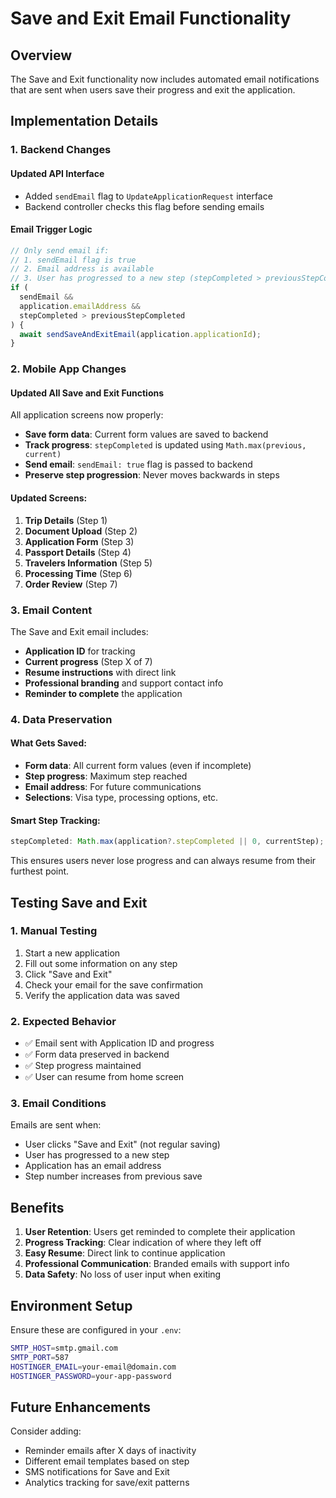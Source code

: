 # Save and Exit Email Functionality

## Overview

The Save and Exit functionality now includes automated email notifications that are sent when users save their progress and exit the application.

## Implementation Details

### 1. Backend Changes

#### Updated API Interface

- Added `sendEmail` flag to `UpdateApplicationRequest` interface
- Backend controller checks this flag before sending emails

#### Email Trigger Logic

```javascript
// Only send email if:
// 1. sendEmail flag is true
// 2. Email address is available
// 3. User has progressed to a new step (stepCompleted > previousStepCompleted)
if (
  sendEmail &&
  application.emailAddress &&
  stepCompleted > previousStepCompleted
) {
  await sendSaveAndExitEmail(application.applicationId);
}
```

### 2. Mobile App Changes

#### Updated All Save and Exit Functions

All application screens now properly:

- **Save form data**: Current form values are saved to backend
- **Track progress**: `stepCompleted` is updated using `Math.max(previous, current)`
- **Send email**: `sendEmail: true` flag is passed to backend
- **Preserve step progression**: Never moves backwards in steps

#### Updated Screens:

1. **Trip Details** (Step 1)
2. **Document Upload** (Step 2)
3. **Application Form** (Step 3)
4. **Passport Details** (Step 4)
5. **Travelers Information** (Step 5)
6. **Processing Time** (Step 6)
7. **Order Review** (Step 7)

### 3. Email Content

The Save and Exit email includes:

- **Application ID** for tracking
- **Current progress** (Step X of 7)
- **Resume instructions** with direct link
- **Professional branding** and support contact info
- **Reminder to complete** the application

### 4. Data Preservation

#### What Gets Saved:

- **Form data**: All current form values (even if incomplete)
- **Step progress**: Maximum step reached
- **Email address**: For future communications
- **Selections**: Visa type, processing options, etc.

#### Smart Step Tracking:

```javascript
stepCompleted: Math.max(application?.stepCompleted || 0, currentStep);
```

This ensures users never lose progress and can always resume from their furthest point.

## Testing Save and Exit

### 1. Manual Testing

1. Start a new application
2. Fill out some information on any step
3. Click "Save and Exit"
4. Check your email for the save confirmation
5. Verify the application data was saved

### 2. Expected Behavior

- ✅ Email sent with Application ID and progress
- ✅ Form data preserved in backend
- ✅ Step progress maintained
- ✅ User can resume from home screen

### 3. Email Conditions

Emails are sent when:

- User clicks "Save and Exit" (not regular saving)
- User has progressed to a new step
- Application has an email address
- Step number increases from previous save

## Benefits

1. **User Retention**: Users get reminded to complete their application
2. **Progress Tracking**: Clear indication of where they left off
3. **Easy Resume**: Direct link to continue application
4. **Professional Communication**: Branded emails with support info
5. **Data Safety**: No loss of user input when exiting

## Environment Setup

Ensure these are configured in your `.env`:

```bash
SMTP_HOST=smtp.gmail.com
SMTP_PORT=587
HOSTINGER_EMAIL=your-email@domain.com
HOSTINGER_PASSWORD=your-app-password
```

## Future Enhancements

Consider adding:

- Reminder emails after X days of inactivity
- Different email templates based on step
- SMS notifications for Save and Exit
- Analytics tracking for save/exit patterns

